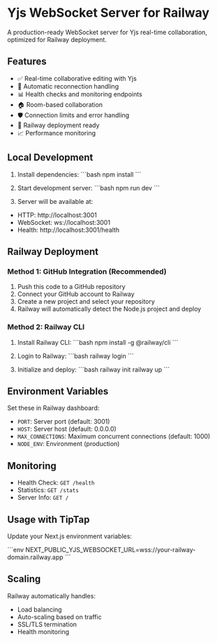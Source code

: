 # Yjs WebSocket Server for Railway

A production-ready WebSocket server for Yjs real-time collaboration, optimized for Railway deployment.

## Features

- ✅ Real-time collaborative editing with Yjs
- 🔄 Automatic reconnection handling
- 📊 Health checks and monitoring endpoints
- 🏠 Room-based collaboration
- 🛡️ Connection limits and error handling
- 🚀 Railway deployment ready
- 📈 Performance monitoring

## Local Development

1. Install dependencies:
   \`\`\`bash
   npm install
   \`\`\`

2. Start development server:
   \`\`\`bash
   npm run dev
   \`\`\`

3. Server will be available at:

- HTTP: http://localhost:3001
- WebSocket: ws://localhost:3001
- Health: http://localhost:3001/health

## Railway Deployment

### Method 1: GitHub Integration (Recommended)

1. Push this code to a GitHub repository
2. Connect your GitHub account to Railway
3. Create a new project and select your repository
4. Railway will automatically detect the Node.js project and deploy

### Method 2: Railway CLI

1. Install Railway CLI:
   \`\`\`bash
   npm install -g @railway/cli
   \`\`\`

2. Login to Railway:
   \`\`\`bash
   railway login
   \`\`\`

3. Initialize and deploy:
   \`\`\`bash
   railway init
   railway up
   \`\`\`

## Environment Variables

Set these in Railway dashboard:

- `PORT`: Server port (default: 3001)
- `HOST`: Server host (default: 0.0.0.0)
- `MAX_CONNECTIONS`: Maximum concurrent connections (default: 1000)
- `NODE_ENV`: Environment (production)

## Monitoring

- Health Check: `GET /health`
- Statistics: `GET /stats`
- Server Info: `GET /`

## Usage with TipTap

Update your Next.js environment variables:

\`\`\`env
NEXT_PUBLIC_YJS_WEBSOCKET_URL=wss://your-railway-domain.railway.app
\`\`\`

## Scaling

Railway automatically handles:

- Load balancing
- Auto-scaling based on traffic
- SSL/TLS termination
- Health monitoring
